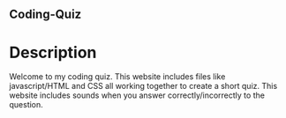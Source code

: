 ## Coding-Quiz

# Description

Welcome to my coding quiz. This website includes files like javascript/HTML and CSS all working together to create a short quiz. This website includes sounds when you answer correctly/incorrectly to the question. 



